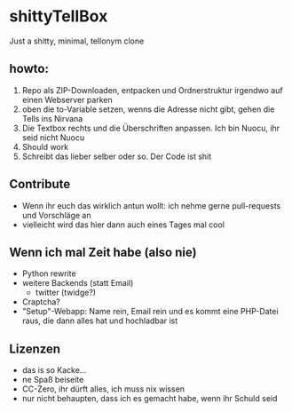 # shittyTellBox
Just a shitty, minimal, tellonym clone

## howto: 
1. Repo als ZIP-Downloaden, entpacken und Ordnerstruktur irgendwo auf einen Webserver parken
2. oben die to-Variable setzen, wenns die Adresse nicht gibt, gehen die Tells ins Nirvana
3. Die Textbox rechts und die Überschriften anpassen. Ich bin Nuocu, ihr seid nicht Nuocu
4. Should work
5. Schreibt das lieber selber oder so. Der Code ist shit

## Contribute
- Wenn ihr euch das wirklich antun wollt: ich nehme gerne pull-requests und Vorschläge an
- vielleicht wird das hier dann auch eines Tages mal cool

## Wenn ich mal Zeit habe (also nie)
- Python rewrite
- weitere Backends (statt Email)
  - twitter (twidge?)
- Craptcha?
- "Setup"-Webapp: Name rein, Email rein und es kommt eine PHP-Datei raus, die dann alles hat und hochladbar ist

## Lizenzen
- das is so Kacke...
- ne Spaß beiseite
- CC-Zero, ihr dürft alles, ich muss nix wissen
- nur nicht behaupten, dass ich es gemacht habe, wenn ihr Schuld seid
